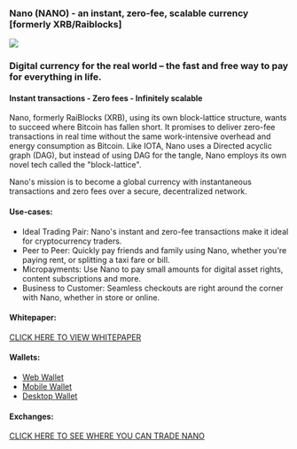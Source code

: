 ### Nano (NANO) - an instant, zero-fee, scalable currency [formerly XRB/Raiblocks] 

![](https://i.imgur.com/KYYJJmI.png)

### Digital currency for the real world – the fast and free way to pay for everything in life.

#### Instant transactions   -   Zero fees   -   Infinitely scalable

Nano, formerly RaiBlocks (XRB), using its own block-lattice structure, wants to succeed where Bitcoin has fallen short. It promises to deliver zero-fee transactions in real time without the same work-intensive overhead and energy consumption as Bitcoin. Like IOTA, Nano uses a Directed acyclic graph (DAG), but instead of using DAG for the tangle, Nano employs its own novel tech called the "block-lattice".

Nano's mission is to become a global currency with instantaneous transactions and zero fees over a secure, decentralized network.


#### Use-cases:

- Ideal Trading Pair: Nano's instant and zero-fee transactions make it ideal for cryptocurrency traders.
- Peer to Peer: Quickly pay friends and family using Nano, whether you're paying rent, or splitting a taxi fare or bill.
- Micropayments: Use Nano to pay small amounts for digital asset rights, content subscriptions and more.
- Business to Customer: Seamless checkouts are right around the corner with Nano, whether in store or online.

#### Whitepaper:

[CLICK HERE TO VIEW WHITEPAPER](https://nano.org/en/whitepaper)


#### Wallets:

- [Web Wallet](https://nanowallet.io/)
- [Mobile Wallet](https://itunes.apple.com/us/app/nano-blocks/id1378558905?ls=1&mt=8)
- [Desktop Wallet](https://nanowalletcompany.com/)

#### Exchanges:

[CLICK HERE TO SEE WHERE YOU CAN TRADE NANO](https://coinmarketcap.com/currencies/nano/#markets)


